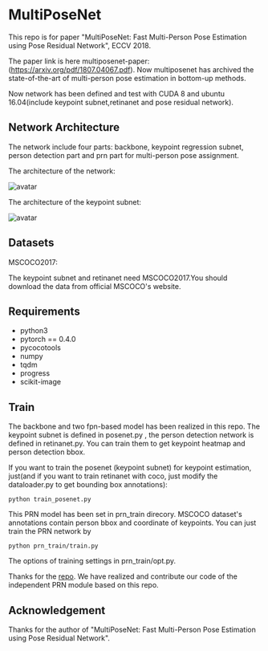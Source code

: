 ﻿# MultiPoseNet

This repo is for paper "MultiPoseNet: Fast Multi-Person Pose
Estimation using Pose Residual Network", ECCV 2018.

The paper link is here multiposenet-paper: (https://arxiv.org/pdf/1807.04067.pdf). Now multiposenet has  archived the state-of-the-art of multi-person pose estimation in bottom-up methods.

Now network has been defined and test with CUDA 8 and ubuntu 16.04(include keypoint subnet,retinanet and pose residual network).


## Network Architecture

The network include four parts: backbone, keypoint regression subnet, person detection part and prn part for multi-person pose assignment.

The architecture of the network:

![avatar](http://wx1.sinaimg.cn/mw690/005uXRWzly1fua75w1y62j30ul08vwk2.jpg)

The architecture of the keypoint subnet:

![avatar](http://wx4.sinaimg.cn/mw690/005uXRWzly1fua75sh9xaj30ub072755.jpg)

## Datasets

MSCOCO2017:

The keypoint subnet and retinanet need MSCOCO2017.You should download the data from official MSCOCO's website. 

## Requirements

- python3
- pytorch == 0.4.0
- pycocotools
- numpy
- tqdm
- progress
- scikit-image

## Train
The backbone and two fpn-based model has been realized in this repo. The keypoint subnet is defined in posenet.py , the person detection network is defined in retinanet.py. You can train them to get keypoint heatmap and person detection bbox.  

If you want to train the posenet (keypoint subnet) for keypoint estimation, just(and if you want to train retinanet with coco, just modify the dataloader.py to get bounding box annotations):
```
python train_posenet.py
```

This PRN model has been set in prn_train direcory. MSCOCO dataset's annotations contain person bbox and coordinate of keypoints. You can just train the PRN network by 
```
python prn_train/train.py
```

The options of training settings in prn_train/opt.py.

Thanks for the [repo](https://github.com/salihkaragoz/pose-residual-network-pytorch). We have realized and contribute our code of the independent PRN module based on this repo.
 
## Acknowledgement

Thanks for the author of "MultiPoseNet: Fast Multi-Person Pose
Estimation using Pose Residual Network".





